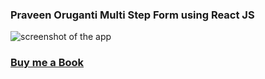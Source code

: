 ### Praveen Oruganti Multi Step Form using React JS

![screenshot of the app](https://raw.githubusercontent.com/praveenorugantitech/praveenorugantitech-reactjs/master/0_Projects/praveenorugantitech-multi-step-form/src/images/screenshot.PNG "Multi Step Form")


### [Buy me a Book](https://bit.ly/388sUbE)


